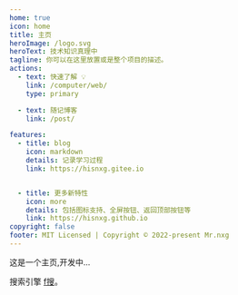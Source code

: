 ```yaml
---
home: true
icon: home
title: 主页
heroImage: /logo.svg
heroText: 技术知识真理中
tagline: 你可以在这里放置或是整个项目的描述。
actions:
  - text: 快速了解 💡
    link: /computer/web/
    type: primary

  - text: 随记博客
    link: /post/

features:
  - title: blog
    icon: markdown
    details: 记录学习过程
    link: https://hisnxg.gitee.io


  - title: 更多新特性
    icon: more
    details: 包括图标支持、全屏按钮、返回顶部按钮等
    link: https://hisnxg.github.io
copyright: false
footer: MIT Licensed | Copyright © 2022-present Mr.nxg
---
```


这是一个主页,开发中...


搜索引擎 [f搜](https://fsousou.com/)。
